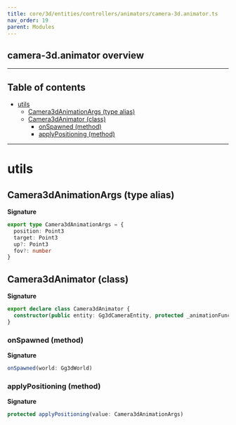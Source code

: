 ```yaml
---
title: core/3d/entities/controllers/animators/camera-3d.animator.ts
nav_order: 19
parent: Modules
---
```


## camera-3d.animator overview

---

<h2 class="text-delta">Table of contents</h2>

- [utils](#utils)
  - [Camera3dAnimationArgs (type alias)](#camera3danimationargs-type-alias)
  - [Camera3dAnimator (class)](#camera3danimator-class)
    - [onSpawned (method)](#onspawned-method)
    - [applyPositioning (method)](#applypositioning-method)

---

# utils

## Camera3dAnimationArgs (type alias)

**Signature**

```ts
export type Camera3dAnimationArgs = {
  position: Point3
  target: Point3
  up?: Point3
  fov?: number
}
```

## Camera3dAnimator (class)

**Signature**

```ts
export declare class Camera3dAnimator {
  constructor(public entity: Gg3dCameraEntity, protected _animationFunction: AnimationFunction<Camera3dAnimationArgs>)
}
```

### onSpawned (method)

**Signature**

```ts
onSpawned(world: Gg3dWorld)
```

### applyPositioning (method)

**Signature**

```ts
protected applyPositioning(value: Camera3dAnimationArgs)
```
